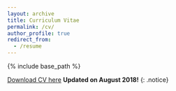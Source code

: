 ```yaml
---
layout: archive
title: Curriculum Vitae
permalink: /cv/
author_profile: true
redirect_from:
  - /resume
---
```


{% include base_path %}

[Download CV here](http://Anup-Deshmukh.github.io/files/Anup_Deshmukh_1p.pdf)  **Updated on August 2018!** 
{: .notice}
